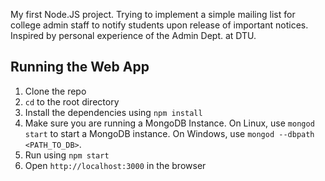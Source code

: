 My first Node.JS project. Trying to implement a simple mailing list for college admin staff to notify students upon release of important notices. Inspired by personal experience of the Admin Dept. at DTU.

Running the Web App
-------------------
1. Clone the repo
2. ```cd``` to the root directory
3. Install the dependencies using ```npm install```
4. Make sure you are running a MongoDB Instance. On Linux, use ```mongod start``` to start a MongoDB instance. On Windows, use ```mongod --dbpath <PATH_TO_DB>```.
5. Run using ```npm start```
6. Open ```http://localhost:3000``` in the browser